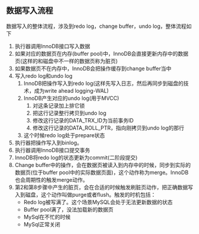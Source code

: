 ## 数据写入流程

数据写入的整体流程，涉及到redo log，change buffer，undo log，整体流程如下

1. 执行器调用InnoDB接口写入数据
2. 如果对应的数据页在内存(buffer pool)中，InnoDB会直接更新内存中的数据页(这样的和磁盘中不一样的数据页称为脏页)
3. 如果数据页不在内存中，InnoDB会把操作缓存到change buffer当中
4. 写入redo log和undo log
   1. InnoDB把操作写入到redo log(这样先写入日志，然后再同步到磁盘的技术，成为write ahead logging-WAL)
   2. InnoDB产生对应的undo log(用于MVCC)
      1. 对这条记录加上排它锁
      2. 把这行记录整行拷贝到undo log
      3. 修改这行记录的DATA_TRX_ID为当前事务ID
      4. 修改这行记录的DATA_ROLL_PTR，指向刚拷贝到undo log的那行
   3. 这个时候redo log处于prepare状态
5. 执行器把操作写入到binlog。
6. 执行器调用InnoDB接口提交事务
7. InnoDB将redo log的状态更新为commit(二阶段提交)
8. Change buffer中的操作，会在数据页被读入到内存中的时候，同步到实际的数据页(位于buffer pool中的实际数据页面)，这个动作称为merge。InnoDB也会周期性的触发merge动作。
9. 第2和第8步骤中产生的脏页，会在合适的时候触发刷脏页动作，把正确数据写入到磁盘，这个动作叫做purge或者flush。触发的时机包括：
   + Redo log被写满了。这个场景MySQL会处于无法更新数据的状态
   + Buffer pool满了，没法加载新的数据页
   + MySql在不忙的时候
   + MySql正常关闭

